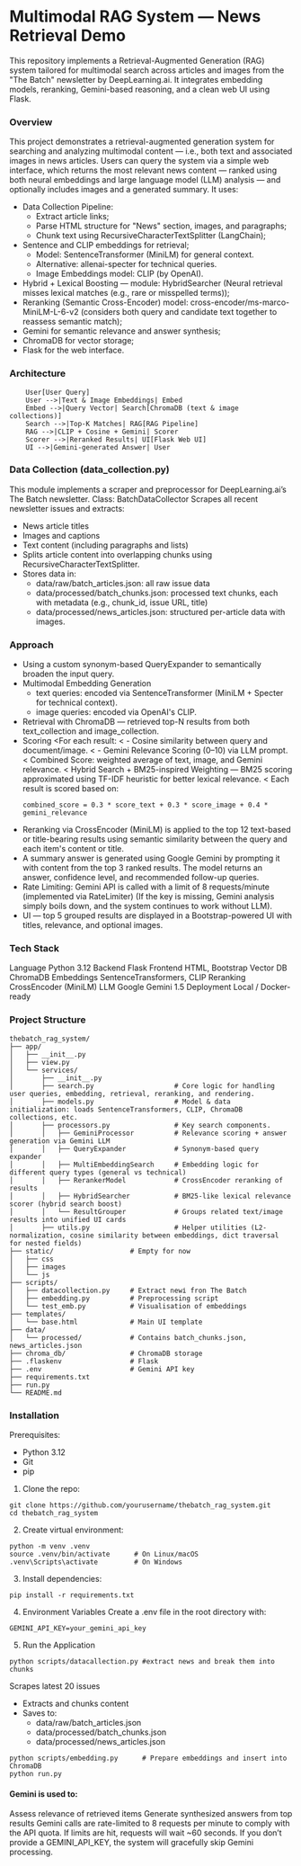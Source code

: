 # Multimodal RAG System — News Retrieval Demo
This repository implements a Retrieval-Augmented Generation (RAG) system tailored for multimodal search across articles and images from the "The Batch" newsletter by DeepLearning.ai. It integrates embedding models, reranking, Gemini-based reasoning, and a clean web UI using Flask.

### Overview
This project demonstrates a retrieval-augmented generation system for searching and analyzing multimodal content — i.e., both text and associated images in news articles. Users can query the system via a simple web interface, which returns the most relevant news content — ranked using both neural embeddings and large language model (LLM) analysis — and optionally includes images and a generated summary. It uses:
- Data Collection Pipeline:
    - Extract article links;
    - Parse HTML structure for "News" section, images, and paragraphs;
    - Chunk text using RecursiveCharacterTextSplitter (LangChain);
- Sentence and CLIP embeddings for retrieval;
    - Model: SentenceTransformer (MiniLM) for general context.
    - Alternative: allenai-specter for technical queries.
    - Image Embeddings model: CLIP (by OpenAI).
- Hybrid + Lexical Boosting — module: HybridSearcher (Neural retrieval misses lexical matches (e.g., rare or misspelled terms));
- Reranking (Semantic Cross-Encoder) model: cross-encoder/ms-marco-MiniLM-L-6-v2 (considers both query and candidate text together to reassess semantic match);
- Gemini for semantic relevance and answer synthesis;
- ChromaDB for vector storage;
- Flask for the web interface.

### Architecture
```
    User[User Query]
    User -->|Text & Image Embeddings| Embed
    Embed -->|Query Vector| Search[ChromaDB (text & image collections)]
    Search -->|Top-K Matches| RAG[RAG Pipeline]
    RAG -->|CLIP + Cosine + Gemini| Scorer
    Scorer -->|Reranked Results| UI[Flask Web UI]
    UI -->|Gemini-generated Answer| User
```

### Data Collection (data_collection.py)
This module implements a scraper and preprocessor for DeepLearning.ai’s The Batch newsletter.
Class: BatchDataCollector
Scrapes all recent newsletter issues and extracts:
- News article titles
- Images and captions
- Text content (including paragraphs and lists)
- Splits article content into overlapping chunks using RecursiveCharacterTextSplitter.
- Stores data in:
  - data/raw/batch_articles.json: all raw issue data
  - data/processed/batch_chunks.json: processed text chunks, each with metadata (e.g., chunk_id, issue URL, title)
  - data/processed/news_articles.json: structured per-article data with images.

### Approach
- Using a custom synonym-based QueryExpander to semantically broaden the input query.
- Multimodal Embedding Generation
  - text queries: encoded via SentenceTransformer (MiniLM + Specter for technical context).
  - image queries: encoded via OpenAI's CLIP.
- Retrieval with ChromaDB — retrieved top-N results from both text_collection and image_collection.
- Scoring
  <For each result:
  < - Cosine similarity between query and document/image.
  < - Gemini Relevance Scoring (0–10) via LLM prompt.
  < Combined Score: weighted average of text, image, and Gemini relevance.
  < Hybrid Search + BM25-inspired Weighting — BM25 scoring approximated using TF-IDF heuristic for better lexical relevance.
  < Each result is scored based on:
  ```
  combined_score = 0.3 * score_text + 0.3 * score_image + 0.4 * gemini_relevance
  ```
- Reranking via CrossEncoder (MiniLM) is applied to the top 12 text-based or title-bearing results using semantic similarity between the query and each item's content or title.
- A summary answer is generated using Google Gemini by prompting it with content from the top 3 ranked results. The model returns an answer, confidence level, and recommended follow-up queries.
- Rate Limiting: Gemini API is called with a limit of 8 requests/minute (implemented via RateLimiter) (If the key is missing, Gemini analysis simply boils down, and the system continues to work without LLM).
- UI — top 5 grouped results are displayed in a Bootstrap-powered UI with titles, relevance, and optional images.

### Tech Stack
Language	Python 3.12
Backend	Flask
Frontend	HTML, Bootstrap
Vector DB	ChromaDB
Embeddings	SentenceTransformers, CLIP
Reranking	CrossEncoder (MiniLM)
LLM	Google Gemini 1.5
Deployment	Local / Docker-ready

### Project Structure
```
thebatch_rag_system/
├── app/
│   ├── __init__.py
│   ├── view.py
│   └── services/
│       ├── __init__.py
│       ├── search.py                    # Core logic for handling user queries, embedding, retrieval, reranking, and rendering.
│       ├── models.py                    # Model & data initialization: loads SentenceTransformers, CLIP, ChromaDB collections, etc.
│       ├── processors.py                # Key search components.
│       │   ├── GeminiProcessor          # Relevance scoring + answer generation via Gemini LLM
│       │   ├── QueryExpander            # Synonym-based query expander
│       │   ├── MultiEmbeddingSearch     # Embedding logic for different query types (general vs technical)
│       │   ├── RerankerModel            # CrossEncoder reranking of results
│       │   ├── HybridSearcher           # BM25-like lexical relevance scorer (hybrid search boost)
│       │   └── ResultGrouper            # Groups related text/image results into unified UI cards
│       ├── utils.py                     # Helper utilities (L2-normalization, cosine similarity between embeddings, dict traversal for nested fields)
├── static/                   # Empty for now
│   ├── css
│   ├── images
│   └── js
├── scripts/
│   ├── datacollection.py     # Extract newі fron The Batch
│   ├── embedding.py          # Preprocessing script
│   └── test_emb.py           # Visualisation of embeddings
├── templates/
│   └── base.html             # Main UI template
├── data/
│   └── processed/            # Contains batch_chunks.json, news_articles.json
├── chroma_db/                # ChromaDB storage
├── .flaskenv                 # Flask
├── .env                      # Gemini API key
├── requirements.txt
├── run.py
└── README.md
```

### Installation
Prerequisites:
- Python 3.12 
- Git
- pip

1. Clone the repo:
```
git clone https://github.com/yourusername/thebatch_rag_system.git
cd thebatch_rag_system
```
2. Create virtual environment:
```
python -m venv .venv
source .venv/bin/activate      # On Linux/macOS
.venv\Scripts\activate         # On Windows
```
3. Install dependencies:
```
pip install -r requirements.txt
```
4. Environment Variables
Create a .env file in the root directory with:
```
GEMINI_API_KEY=your_gemini_api_key
```
5. Run the Application
```
python scripts/datacallection.py #extract news and break them into chunks
```
Scrapes latest 20 issues
- Extracts and chunks content
- Saves to:
  - data/raw/batch_articles.json
  - data/processed/batch_chunks.json
  - data/processed/news_articles.json
```
python scripts/embedding.py      # Prepare embeddings and insert into ChromaDB
python run.py
```
#### Gemini is used to:
Assess relevance of retrieved items
Generate synthesized answers from top results
Gemini calls are rate-limited to 8 requests per minute to comply with the API quota. If limits are hit, requests will wait ~60 seconds.
If you don’t provide a GEMINI_API_KEY, the system will gracefully skip Gemini processing.          
